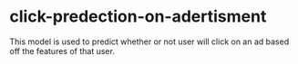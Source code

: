 # click-predection-on-adertisment
This model is used to predict whether or not user will click on an ad based off the features of that user.
